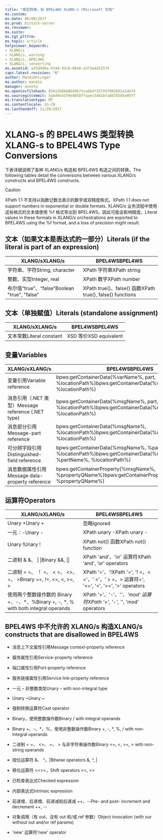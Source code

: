 ```yaml
---
title: "类型转换，到 BPEL4WS XLANG-s |Microsoft 文档"
ms.custom: 
ms.date: 06/08/2017
ms.prod: biztalk-server
ms.reviewer: 
ms.suite: 
ms.tgt_pltfrm: 
ms.topic: article
helpviewer_keywords:
- XLANG/s
- XLANG/s, warning
- XLANG/s, BPEL4WS
- XLANG/s, converting
ms.assetid: a35d4dba-9344-43c8-86e6-a373a4452579
caps.latest.revision: "6"
author: MandiOhlinger
ms.author: mandia
manager: anneta
ms.openlocfilehash: 02412b86b8649b73cadb4715793f085682a1de74
ms.sourcegitcommit: 5abd0ed3f9e4858ffaaec5481bfa8878595e95f7
ms.translationtype: MT
ms.contentlocale: zh-CN
ms.lasthandoff: 11/28/2017
---
```

# <a name="xlang-s-to-bpel4ws-type-conversions"></a><span data-ttu-id="b1fb5-102">XLANG-s 的 BPEL4WS 类型转换</span><span class="sxs-lookup"><span data-stu-id="b1fb5-102">XLANG-s to BPEL4WS Type Conversions</span></span>
<span data-ttu-id="b1fb5-103">下表详细说明了各种 XLANG/s 构造和 BPEL4WS 构造之间的转换。</span><span class="sxs-lookup"><span data-stu-id="b1fb5-103">The following tables detail the conversions between various XLANG/s constructs and BPEL4WS constructs.</span></span>  
  
> [!CAUTION]
>  <span data-ttu-id="b1fb5-104">XPath 1.1 不支持以指数记数法表示的数字或双精度格式。</span><span class="sxs-lookup"><span data-stu-id="b1fb5-104">XPath 1.1 does not support numbers in exponential or double formats.</span></span> <span data-ttu-id="b1fb5-105">XLANG/s 业务流程中使用这些格式的文本值使用 %f 格式导出到 BPEL4WS，因此可能会影响精度。</span><span class="sxs-lookup"><span data-stu-id="b1fb5-105">Literal values in these formats in XLANG/s orchestrations are exported to BPEL4WS using the %f format, and a loss of precision might result.</span></span>  
  
## <a name="literals-if-the-literal-is-part-of-an-expression"></a><span data-ttu-id="b1fb5-106">文本（如果文本是表达式的一部分）</span><span class="sxs-lookup"><span data-stu-id="b1fb5-106">Literals (if the literal is part of an expression)</span></span>  
  
|<span data-ttu-id="b1fb5-107">XLANG/s</span><span class="sxs-lookup"><span data-stu-id="b1fb5-107">XLANG/s</span></span>|<span data-ttu-id="b1fb5-108">BPEL4WS</span><span class="sxs-lookup"><span data-stu-id="b1fb5-108">BPEL4WS</span></span>|  
|--------------|-------------|  
|<span data-ttu-id="b1fb5-109">字符串、字符</span><span class="sxs-lookup"><span data-stu-id="b1fb5-109">String, character</span></span>|<span data-ttu-id="b1fb5-110">XPath 字符串</span><span class="sxs-lookup"><span data-stu-id="b1fb5-110">XPath string</span></span>|  
|<span data-ttu-id="b1fb5-111">整数、实型</span><span class="sxs-lookup"><span data-stu-id="b1fb5-111">Integer, real</span></span>|<span data-ttu-id="b1fb5-112">XPath 数字</span><span class="sxs-lookup"><span data-stu-id="b1fb5-112">XPath number</span></span>|  
|<span data-ttu-id="b1fb5-113">布尔值“true”、“false”</span><span class="sxs-lookup"><span data-stu-id="b1fb5-113">Boolean "true", "false"</span></span>|<span data-ttu-id="b1fb5-114">XPath true()、false() 函数</span><span class="sxs-lookup"><span data-stu-id="b1fb5-114">XPath true(), false() functions</span></span>|  
  
## <a name="literals-standalone-assignment"></a><span data-ttu-id="b1fb5-115">文本（单独赋值）</span><span class="sxs-lookup"><span data-stu-id="b1fb5-115">Literals (standalone assignment)</span></span>  
  
|<span data-ttu-id="b1fb5-116">XLANG/s</span><span class="sxs-lookup"><span data-stu-id="b1fb5-116">XLANG/s</span></span>|<span data-ttu-id="b1fb5-117">BPEL4WS</span><span class="sxs-lookup"><span data-stu-id="b1fb5-117">BPEL4WS</span></span>|  
|--------------|-------------|  
|<span data-ttu-id="b1fb5-118">文本常数</span><span class="sxs-lookup"><span data-stu-id="b1fb5-118">Literal constant</span></span>|<span data-ttu-id="b1fb5-119">XSD 等价</span><span class="sxs-lookup"><span data-stu-id="b1fb5-119">XSD equivalent</span></span>|  
  
## <a name="variables"></a><span data-ttu-id="b1fb5-120">变量</span><span class="sxs-lookup"><span data-stu-id="b1fb5-120">Variables</span></span>  
  
|<span data-ttu-id="b1fb5-121">XLANG/s</span><span class="sxs-lookup"><span data-stu-id="b1fb5-121">XLANG/s</span></span>|<span data-ttu-id="b1fb5-122">BPEL4WS</span><span class="sxs-lookup"><span data-stu-id="b1fb5-122">BPEL4WS</span></span>|  
|--------------|-------------|  
|<span data-ttu-id="b1fb5-123">变量引用</span><span class="sxs-lookup"><span data-stu-id="b1fb5-123">Variable reference</span></span>|<span data-ttu-id="b1fb5-124">bpws:getContainerData(%varName%,  part, %locationPath%)</span><span class="sxs-lookup"><span data-stu-id="b1fb5-124">bpws:getContainerData(%varName%,  part, %locationPath%)</span></span>|  
|<span data-ttu-id="b1fb5-125">消息引用（.NET 类型）</span><span class="sxs-lookup"><span data-stu-id="b1fb5-125">Message reference (.NET type)</span></span>|<span data-ttu-id="b1fb5-126">bpws:getContainerData(%msgName%, part, %locationPath%)</span><span class="sxs-lookup"><span data-stu-id="b1fb5-126">bpws:getContainerData(%msgName%, part, %locationPath%)</span></span>|  
|<span data-ttu-id="b1fb5-127">消息部分引用</span><span class="sxs-lookup"><span data-stu-id="b1fb5-127">Message-part reference</span></span>|<span data-ttu-id="b1fb5-128">bpws:getContainerData(%msgName%, %locationPath%)</span><span class="sxs-lookup"><span data-stu-id="b1fb5-128">bpws:getContainerData(%msgName%, %locationPath%)</span></span>|  
|<span data-ttu-id="b1fb5-129">可分辨字段引用</span><span class="sxs-lookup"><span data-stu-id="b1fb5-129">Distinguished-field reference</span></span>|<span data-ttu-id="b1fb5-130">bpws:getContainerData(%msgName%, %partName%, %locationPath%)</span><span class="sxs-lookup"><span data-stu-id="b1fb5-130">bpws:getContainerData(%msgName%, %partName%, %locationPath%)</span></span>|  
|<span data-ttu-id="b1fb5-131">消息数据属性引用</span><span class="sxs-lookup"><span data-stu-id="b1fb5-131">Message data-property reference</span></span>|<span data-ttu-id="b1fb5-132">bpws:getContainerProperty(%msgName%, %propertyQName%)</span><span class="sxs-lookup"><span data-stu-id="b1fb5-132">bpws:getContainerProperty(%msgName%, %propertyQName%)</span></span>|  
  
## <a name="operators"></a><span data-ttu-id="b1fb5-133">运算符</span><span class="sxs-lookup"><span data-stu-id="b1fb5-133">Operators</span></span>  
  
|<span data-ttu-id="b1fb5-134">XLANG/s</span><span class="sxs-lookup"><span data-stu-id="b1fb5-134">XLANG/s</span></span>|<span data-ttu-id="b1fb5-135">BPEL4WS</span><span class="sxs-lookup"><span data-stu-id="b1fb5-135">BPEL4WS</span></span>|  
|--------------|-------------|  
|<span data-ttu-id="b1fb5-136">Unary +</span><span class="sxs-lookup"><span data-stu-id="b1fb5-136">Unary +</span></span>|<span data-ttu-id="b1fb5-137">忽略</span><span class="sxs-lookup"><span data-stu-id="b1fb5-137">Ignored</span></span>|  
|<span data-ttu-id="b1fb5-138">一元：-</span><span class="sxs-lookup"><span data-stu-id="b1fb5-138">Unary -</span></span>|<span data-ttu-id="b1fb5-139">XPath unary -</span><span class="sxs-lookup"><span data-stu-id="b1fb5-139">XPath unary -</span></span>|  
|<span data-ttu-id="b1fb5-140">Unary !</span><span class="sxs-lookup"><span data-stu-id="b1fb5-140">Unary !</span></span>|<span data-ttu-id="b1fb5-141">XPath not() 函数</span><span class="sxs-lookup"><span data-stu-id="b1fb5-141">XPath not() function</span></span>|  
|<span data-ttu-id="b1fb5-142">二进制 & &、 &#124; &#124;</span><span class="sxs-lookup"><span data-stu-id="b1fb5-142">Binary &&, &#124;&#124;</span></span>|<span data-ttu-id="b1fb5-143">XPath 'and'、'or' 运算符</span><span class="sxs-lookup"><span data-stu-id="b1fb5-143">XPath 'and', 'or' operators</span></span>|  
|<span data-ttu-id="b1fb5-144">二进制 = =、 ！ =、 < =、 <>、 =、 ></span><span class="sxs-lookup"><span data-stu-id="b1fb5-144">Binary ==, !=, <=, <, >=, ></span></span>|<span data-ttu-id="b1fb5-145">XPath '='、'!</span><span class="sxs-lookup"><span data-stu-id="b1fb5-145">XPath '=', '!</span></span> <span data-ttu-id="b1fb5-146">=，< ='，' <'，' > =，> 运算符</span><span class="sxs-lookup"><span data-stu-id="b1fb5-146">=', '<=', '<', '>=', '>' operators</span></span>|  
|<span data-ttu-id="b1fb5-147">使用两个整数操作数的 Binary +、-、*、%</span><span class="sxs-lookup"><span data-stu-id="b1fb5-147">Binary +, -, *, % with both integral operands</span></span>|<span data-ttu-id="b1fb5-148">XPath '+'、'-'、'*'、'mod' 运算符</span><span class="sxs-lookup"><span data-stu-id="b1fb5-148">XPath '+', '-', '*', 'mod' operators</span></span>|  
  
## <a name="xlangs-constructs-that-are-disallowed-in-bpel4ws"></a><span data-ttu-id="b1fb5-149">BPEL4WS 中不允许的 XLANG/s 构造</span><span class="sxs-lookup"><span data-stu-id="b1fb5-149">XLANG/s constructs that are disallowed in BPEL4WS</span></span>  
  
-   <span data-ttu-id="b1fb5-150">消息上下文属性引用</span><span class="sxs-lookup"><span data-stu-id="b1fb5-150">Message context-property reference</span></span>  
  
-   <span data-ttu-id="b1fb5-151">服务属性引用</span><span class="sxs-lookup"><span data-stu-id="b1fb5-151">Service-property reference</span></span>  
  
-   <span data-ttu-id="b1fb5-152">端口属性引用</span><span class="sxs-lookup"><span data-stu-id="b1fb5-152">Port-property reference</span></span>  
  
-   <span data-ttu-id="b1fb5-153">服务链接属性引用</span><span class="sxs-lookup"><span data-stu-id="b1fb5-153">Service link-property reference</span></span>  
  
-   <span data-ttu-id="b1fb5-154">一元 – 非整数类型</span><span class="sxs-lookup"><span data-stu-id="b1fb5-154">Unary – with non-integral type</span></span>  
  
-   <span data-ttu-id="b1fb5-155">Unary ~</span><span class="sxs-lookup"><span data-stu-id="b1fb5-155">Unary ~</span></span>  
  
-   <span data-ttu-id="b1fb5-156">强制转换运算符</span><span class="sxs-lookup"><span data-stu-id="b1fb5-156">Cast operator</span></span>  
  
-   <span data-ttu-id="b1fb5-157">Binary，使用整数操作数</span><span class="sxs-lookup"><span data-stu-id="b1fb5-157">Binary / with integral operands</span></span>  
  
-   <span data-ttu-id="b1fb5-158">Binary +、-、*、%，使用非整数操作数</span><span class="sxs-lookup"><span data-stu-id="b1fb5-158">Binary +, -, *, %, / with non-integral operands</span></span>  
  
-   <span data-ttu-id="b1fb5-159">二进制 < =、 <>、 =、 > 与非字符串操作数</span><span class="sxs-lookup"><span data-stu-id="b1fb5-159">Binary <=, <, >=, > with non-string operands</span></span>  
  
-   <span data-ttu-id="b1fb5-160">按位运算符 &、 ^，&#124;</span><span class="sxs-lookup"><span data-stu-id="b1fb5-160">Bitwise operators &, ^, &#124;</span></span>  
  
-   <span data-ttu-id="b1fb5-161">移位运算符 <<>>，</span><span class="sxs-lookup"><span data-stu-id="b1fb5-161">Shift operators <<, >></span></span>  
  
-   <span data-ttu-id="b1fb5-162">已检查表达式</span><span class="sxs-lookup"><span data-stu-id="b1fb5-162">Checked expression</span></span>  
  
-   <span data-ttu-id="b1fb5-163">内部表达式</span><span class="sxs-lookup"><span data-stu-id="b1fb5-163">Intrinsic expression</span></span>  
  
-   <span data-ttu-id="b1fb5-164">前递增、后递增、前递减和后递减 ++、--</span><span class="sxs-lookup"><span data-stu-id="b1fb5-164">Pre- and post- increment and decrement ++, --</span></span>  
  
-   <span data-ttu-id="b1fb5-165">对象调用（有 out、没有 out 和/或 ref 参数）</span><span class="sxs-lookup"><span data-stu-id="b1fb5-165">Object invocation (with our without out and/or ref params)</span></span>  
  
-   <span data-ttu-id="b1fb5-166">'new' 运算符</span><span class="sxs-lookup"><span data-stu-id="b1fb5-166">'new' operator</span></span>